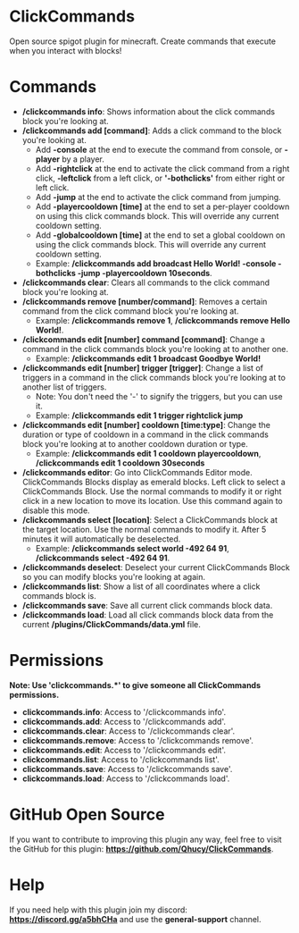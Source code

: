# ClickCommands
Open source spigot plugin for minecraft. Create commands that execute when you interact with blocks!

# Commands
  - **/clickcommands info**: Shows information about the click commands block you're looking at.  
  - **/clickcommands add [command]**: Adds a click command to the block you're looking at.  
    - Add **-console** at the end to execute the command from console, or **-player** by a player.  
    - Add **-rightclick** at the end to activate the click command from a right click, **-leftclick** from a left click, or **'-bothclicks'** from either right or left click.  
    - Add **-jump** at the end to activate the click command from jumping.  
    - Add **-playercooldown [time]** at the end to set a per-player cooldown on using this click commands block. This will override any current cooldown setting.  
    - Add **-globalcooldown [time]** at the end to set a global cooldown on using the click commands block. This will override any current cooldown setting.  
    - Example: **/clickcommands add broadcast Hello World! -console -bothclicks -jump -playercooldown 10seconds**.  
  - **/clickcommands clear**: Clears all commands to the click command block you're looking at.  
  - **/clickcommands remove [number/command]**: Removes a certain command from the click command block you're looking at.  
    - Example: **/clickcommands remove 1**, **/clickcommands remove Hello World!**.  
  - **/clickcommands edit [number] command [command]**: Change a command in the click commands block you're looking at to another one.  
    - Example: **/clickcommands edit 1 broadcast Goodbye World!**  
  - **/clickcommands edit [number] trigger [trigger]**: Change a list of triggers in a command in the click commands block you're looking at to another list of triggers.  
    - Note: You don't need the '-' to signify the triggers, but you can use it.  
    - Example: **/clickcommands edit 1 trigger rightclick jump**  
  - **/clickcommands edit [number] cooldown [time:type]**: Change the duration or type of cooldown in a command in the click commands block you're looking at to another cooldown duration or type.  
    - Example: **/clickcommands edit 1 cooldown playercooldown**, **/clickcommands edit 1 cooldown 30seconds**  
  - **/clickcommands editor**: Go into ClickCommands Editor mode. ClickCommands Blocks display as emerald blocks. Left click to select a ClickCommands Block. Use the normal commands to modify it or right click in a new location to move its location. Use this command again to disable this mode.  
  - **/clickcommands select [location]**: Select a ClickCommands block at the target location. Use the normal commands to modify it. After 5 minutes it will automatically be deselected.  
    - Example: **/clickcommands select world -492 64 91**, **/clickcommands select -492 64 91**.  
  - **/clickcommands deselect**: Deselect your current ClickCommands Block so you can modify blocks you're looking at again.  
  - **/clickcommands list**: Show a list of all coordinates where a click commands block is.  
  - **/clickcommands save**: Save all current click commands block data.  
  - **/clickcommands load**: Load all click commands block data from the current **/plugins/ClickCommands/data.yml** file.  

# Permissions
**Note: Use 'clickcommands.*' to give someone all ClickCommands permissions.**  
  - **clickcommands.info**: Access to '/clickcommands info'.  
  - **clickcommands.add**: Access to '/clickcommands add'.  
  - **clickcommands.clear**: Access to '/clickcommands clear'.  
  - **clickcommands.remove**: Access to '/clickcommands remove'.  
  - **clickcommands.edit**: Access to '/clickcommands edit'.  
  - **clickcommands.list**: Access to '/clickcommands list'.  
  - **clickcommands.save**: Access to '/clickcommands save'.  
  - **clickcommands.load**: Access to '/clickcommands load'.  

# GitHub Open Source
If you want to contribute to improving this plugin any way, feel free to visit the GitHub for this plugin: **https://github.com/Qhucy/ClickCommands**.

# Help
If you need help with this plugin join my discord: **https://discord.gg/a5bhCHa** and use the **general-support** channel.
